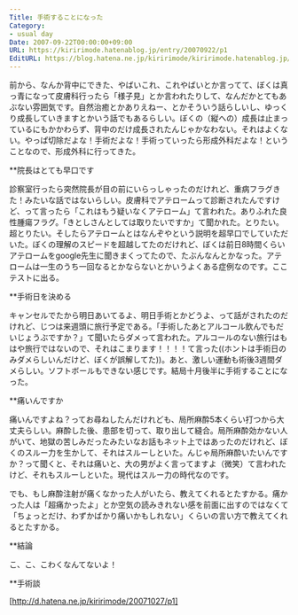 ```yaml
---
Title: 手術することになった
Category:
- usual day
Date: 2007-09-22T00:00:00+09:00
URL: https://kiririmode.hatenablog.jp/entry/20070922/p1
EditURL: https://blog.hatena.ne.jp/kiririmode/kiririmode.hatenablog.jp/atom/entry/8454420450078216733
---
```



前から、なんか背中にできた、やばいこれ、これやばいとか言ってて、ぼくは真っ青になって皮膚科行ったら「様子見」とか言われたりして、なんだかとてもあぶない雰囲気です。自然治癒とかありえねー、とかそういう話らしいし、ゆっくり成長していきますとかいう話でもあるらしい。ぼくの（縦への）成長は止まっているにもかかわらず、背中のだけ成長されたんじゃかなわない。それはよくない。やっぱ切除だよな！手術だよな！手術っていったら形成外科だよな！ということなので、形成外科に行ってきた。

**院長はとても早口です

診察室行ったら突然院長が目の前にいらっしゃったのだけれど、重病フラグきた！みたいな話ではないらしい。皮膚科でアテロームって診断されたんですけど、って言ったら「これはもう疑いなくアテローム」て言われた。ありふれた良性腫瘍フラグ。「きとしさんとしては取りたいですか」て聞かれた。とりたい。超とりたい。そしたらアテロームとはなんぞやという説明を超早口でしていただいた。ぼくの理解のスピードを超越してたのだけれど、ぼくは前日8時間くらいアテロームをgoogle先生に聞きまくってたので、たぶんなんとかなった。アテロームは一生のうち一回なるとかならないとかいうよくある症例なのです。ここテストに出る。

**手術日を決める

キャンセルでたから明日あいてるよ、明日手術とかどうよ、って話がされたのだけれど、じつは来週頭に旅行予定である。「手術したあとアルコール飲んでもだいじょうぶですか？」て聞いたらダメって言われた。アルコールのない旅行はもはや旅行ではないので、それはこまります！！！！て言った((ホントは手術日のみダメらしいんだけど、ぼくが誤解してた))。あと、激しい運動も術後3週間ダメらしい。ソフトボールもできない感じです。結局十月後半に手術することになった。

**痛いんですか

痛いんですよね？ってお尋ねしたんだけれども、局所麻酔5本くらい打つから大丈夫らしい。麻酔した後、患部を切って、取り出して縫合。局所麻酔効かない人がいて、地獄の苦しみだったみたいなお話もネット上ではあったのだけれど、ぼくのスルー力を生かして、それはスルーしといた。んじゃ局所麻酔いたいんですか？って聞くと、それは痛いと、大の男がよく言ってますよ（微笑）て言われたけど、それもスルーしといた。現代はスルー力の時代なのです。


でも、もし麻酔注射が痛くなかった人がいたら、教えてくれるとたすかる。痛かった人は「超痛かったよ」とか空気の読みきれない感を前面に出すのではなくて「ちょっとだけ、わずかばかり痛いかもしれない」くらいの言い方で教えてくれるとたすかる。

**結論

こ、こ、こわくなんてないよ！

**手術談

[http://d.hatena.ne.jp/kiririmode/20071027/p1]
